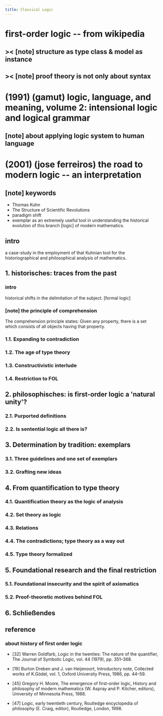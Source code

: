 ```yaml
---
title: Classical Logic
---
```


# first-order logic -- from wikipedia

## >< [note] structure as type class & model as instance

## >< [note] proof theory is not only about syntax

# (1991) (gamut) logic, language, and meaning, volume 2: intensional logic and logical grammar

## [note] about applying logic system to human language

# (2001) (jose ferreiros) the road to modern logic -- an interpretation

## [note] keywords

- Thomas Kuhn
- The Structure of Scientific Revolutions
- paradigm shift
- exemplar
  as an extremely useful tool
  in understanding the historical evolution
  of this branch [logic] of modern mathematics.

## intro

a case-study in the employment of that Kuhnian tool
for the historiographical
and philosophical analysis of mathematics.

## 1. historisches: traces from the past

### intro

historical shifts in the delimitation of the subject.
[formal logic]

### [note] the principle of comprehension

The comprehension principle states:
Given any property,
there is a set
which consists of all objects having that property.

### 1.1. Expanding to contradiction

### 1.2. The age of type theory

### 1.3. Constructivistic interlude

### 1.4. Restriction to FOL

## 2. philosophisches: is first-order logic a 'natural unity'?

### 2.1. Purported definitions

### 2.2. Is sentential logic all there is?

## 3. Determination by tradition: exemplars

### 3.1. Three guidelines and one set of exemplars

### 3.2. Grafting new ideas

## 4. From quantification to type theory

### 4.1. Quantification theory as the logic of analysis

### 4.2. Set theory as logic

### 4.3. Relations

### 4.4. The contradictions; type theory as a way out

### 4.5. Type theory formalized

## 5. Foundational research and the final restriction

### 5.1. Foundational insecurity and the spirit of axiomatics

### 5.2. Proof-theoretic motives behind FOL

## 6. Schließendes

## reference

### about history of first order logic

- [32]
  Warren Goldfarb, Logic in the twenties:
  The nature of the quantifier,
  The Journal of Symbolic Logic, vol. 44 (1979), pp. 351–368.

- [19]
  Burton Dreben and J. van Heijenoort,
  Introductory note,
  Collected works of K.Gödel,
  vol. 1, Oxford University Press, 1986, pp. 44–59.

- [45]
  Gregory H. Moore,
  The emergence of first-order logic,
  History and philosophy of modern mathematics
  (W. Aspray and P. Kitcher, editors),
  University of Minnesota Press, 1988.

- [47]
  Logic, early twentieth century,
  Routledge encyclopedia of philosophy
  (E. Craig, editor),
  Routledge, London, 1998.
